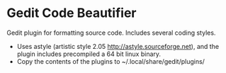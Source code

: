 Gedit Code Beautifier
===

Gedit plugin for formatting source code. Includes several coding styles.

* Uses astyle (artistic style 2.05 http://astyle.sourceforge.net), and the plugin includes precompiled a 64 bit linux binary.
* Copy the contents of the plugins to ~/.local/share/gedit/plugins/
